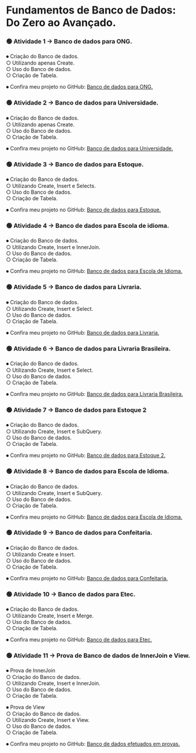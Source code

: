 # Fundamentos de Banco de Dados: Do Zero ao Avançado.

### 🟢 Atividade 1 → Banco de dados para ONG.

⏺︎ Criação do Banco de dados.<br>
  ○ Utilizando apenas Create.<br>
  ○ Uso do Banco de dados.<br>
  ○ Criação de Tabela.<br>

⏺︎ Confira meu projeto no GitHub: [Banco de dados para ONG.](https://github.com/VictorVolpi/BD2/blob/main/Atividade%20-%201/Atividade%201.sql)<br>

### 🟢 Atividade 2 → Banco de dados para Universidade.

⏺︎ Criação do Banco de dados.<br>
  ○ Utilizando apenas Create.<br>
  ○ Uso do Banco de dados.<br>
  ○ Criação de Tabela.<br>

⏺︎ Confira meu projeto no GitHub: [Banco de dados para Universidade.](https://github.com/VictorVolpi/BD2/blob/main/Atividade%20-%202/Atividade%20-%202.sql)<br>

### 🟢 Atividade 3 → Banco de dados para Estoque.

⏺︎ Criação do Banco de dados.<br>
  ○ Utilizando Create, Insert e Selects.<br>
  ○ Uso do Banco de dados.<br>
  ○ Criação de Tabela.<br>

⏺︎ Confira meu projeto no GitHub: [Banco de dados para Estoque.](https://github.com/VictorVolpi/BD2/tree/main/Atividade%20-%203)<br>

### 🟢 Atividade 4 → Banco de dados para Escola de idioma.

⏺︎ Criação do Banco de dados.<br>
  ○ Utilizando Create, Insert e InnerJoin.<br>
  ○ Uso do Banco de dados.<br>
  ○ Criação de Tabela.<br>

⏺︎ Confira meu projeto no GitHub: [Banco de dados para Escola de Idioma.](https://github.com/VictorVolpi/BD2/tree/main/Atividade%20-%204)<br>

### 🟢 Atividade 5 → Banco de dados para Livraria.

⏺︎ Criação do Banco de dados.<br>
  ○ Utilizando Create, Insert e Select.<br>
  ○ Uso do Banco de dados.<br>
  ○ Criação de Tabela.<br>

⏺︎ Confira meu projeto no GitHub: [Banco de dados para Livraria.](https://github.com/VictorVolpi/BD2/tree/main/Atividade%20-%205)<br>

### 🟢 Atividade 6 → Banco de dados para Livraria Brasileira.

⏺︎ Criação do Banco de dados.<br>
   ○ Utilizando Create, Insert e Select.<br>
  ○ Uso do Banco de dados.<br>
  ○ Criação de Tabela.<br>

⏺︎ Confira meu projeto no GitHub: [Banco de dados para Livraria Brasileira.](https://github.com/VictorVolpi/BD2/tree/main/Atividade%20-%206)<br>

### 🟢 Atividade 7 → Banco de dados para Estoque 2 

⏺︎ Criação do Banco de dados.<br>
  ○ Utilizando Create, Insert e SubQuery.<br>
  ○ Uso do Banco de dados.<br>
  ○ Criação de Tabela.<br>

⏺︎ Confira meu projeto no GitHub: [Banco de dados para Estoque 2.](https://github.com/VictorVolpi/BD2/tree/main/Atividade%20-%207)<br>

### 🟢 Atividade 8 → Banco de dados para Escola de Idioma.

⏺︎ Criação do Banco de dados.<br>
  ○ Utilizando Create, Insert e SubQuery.<br>
  ○ Uso do Banco de dados.<br>
  ○ Criação de Tabela.<br>

⏺︎ Confira meu projeto no GitHub: [Banco de dados para Escola de Idioma.](https://github.com/VictorVolpi/BD2/tree/main/Atividade%20-%208)<br>


### 🟢 Atividade 9 → Banco de dados para Confeitaria.

⏺︎ Criação do Banco de dados.<br>
  ○ Utilizando Create e Insert.<br>
  ○ Uso do Banco de dados.<br>
  ○ Criação de Tabela.<br>

⏺︎ Confira meu projeto no GitHub: [Banco de dados para Confeitaria.](https://github.com/VictorVolpi/BD2/tree/main/Atividade%20-%209)<br>

### 🟢 Atividade 10 → Banco de dados para Etec.

⏺︎ Criação do Banco de dados.<br>
  ○ Utilizando Create, Insert e Merge.<br>
  ○ Uso do Banco de dados.<br>
  ○ Criação de Tabela.<br>

⏺︎ Confira meu projeto no GitHub: [Banco de dados para Etec.](https://github.com/VictorVolpi/BD2/tree/main/Atividade%20-%2010)<br>

### 🟢 Atividade 11 → Prova de Banco de dados de InnerJoin e View.

⏺︎ Prova de InnerJoin<br>
  ○  Criação do Banco de dados.<br>
  ○ Utilizando Create, Insert e InnerJoin.<br> 
  ○ Uso do Banco de dados.<br>
  ○ Criação de Tabela.<br>
        
⏺︎ Prova de View<br>
   ○ Criação do Banco de dados.<br>
   ○ Utilizando Create, Insert e View.<br>
   ○ Uso do Banco de dados.<br>
   ○ Criação de Tabela.<br>

⏺︎ Confira meu projeto no GitHub: [Banco de dados efetuados em provas.](https://github.com/VictorVolpi/BD2/tree/main/PROVA)<br>




